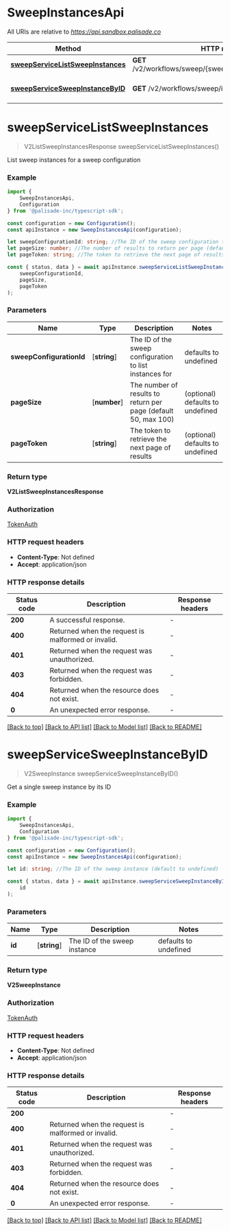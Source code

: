 # SweepInstancesApi

All URIs are relative to *https://api.sandbox.palisade.co*

|Method | HTTP request | Description|
|------------- | ------------- | -------------|
|[**sweepServiceListSweepInstances**](#sweepservicelistsweepinstances) | **GET** /v2/workflows/sweep/{sweepConfigurationId}/instances | List sweep instances|
|[**sweepServiceSweepInstanceByID**](#sweepservicesweepinstancebyid) | **GET** /v2/workflows/sweep/instances/{id} | Get sweep instance by ID|

# **sweepServiceListSweepInstances**
> V2ListSweepInstancesResponse sweepServiceListSweepInstances()

List sweep instances for a sweep configuration

### Example

```typescript
import {
    SweepInstancesApi,
    Configuration
} from '@palisade-inc/typescript-sdk';

const configuration = new Configuration();
const apiInstance = new SweepInstancesApi(configuration);

let sweepConfigurationId: string; //The ID of the sweep configuration to list instances for (default to undefined)
let pageSize: number; //The number of results to return per page (default 50, max 100) (optional) (default to undefined)
let pageToken: string; //The token to retrieve the next page of results (optional) (default to undefined)

const { status, data } = await apiInstance.sweepServiceListSweepInstances(
    sweepConfigurationId,
    pageSize,
    pageToken
);
```

### Parameters

|Name | Type | Description  | Notes|
|------------- | ------------- | ------------- | -------------|
| **sweepConfigurationId** | [**string**] | The ID of the sweep configuration to list instances for | defaults to undefined|
| **pageSize** | [**number**] | The number of results to return per page (default 50, max 100) | (optional) defaults to undefined|
| **pageToken** | [**string**] | The token to retrieve the next page of results | (optional) defaults to undefined|


### Return type

**V2ListSweepInstancesResponse**

### Authorization

[TokenAuth](../README.md#TokenAuth)

### HTTP request headers

 - **Content-Type**: Not defined
 - **Accept**: application/json


### HTTP response details
| Status code | Description | Response headers |
|-------------|-------------|------------------|
|**200** | A successful response. |  -  |
|**400** | Returned when the request is malformed or invalid. |  -  |
|**401** | Returned when the request was unauthorized. |  -  |
|**403** | Returned when the request was forbidden. |  -  |
|**404** | Returned when the resource does not exist. |  -  |
|**0** | An unexpected error response. |  -  |

[[Back to top]](#) [[Back to API list]](../README.md#documentation-for-api-endpoints) [[Back to Model list]](../README.md#documentation-for-models) [[Back to README]](../README.md)

# **sweepServiceSweepInstanceByID**
> V2SweepInstance sweepServiceSweepInstanceByID()

Get a single sweep instance by its ID

### Example

```typescript
import {
    SweepInstancesApi,
    Configuration
} from '@palisade-inc/typescript-sdk';

const configuration = new Configuration();
const apiInstance = new SweepInstancesApi(configuration);

let id: string; //The ID of the sweep instance (default to undefined)

const { status, data } = await apiInstance.sweepServiceSweepInstanceByID(
    id
);
```

### Parameters

|Name | Type | Description  | Notes|
|------------- | ------------- | ------------- | -------------|
| **id** | [**string**] | The ID of the sweep instance | defaults to undefined|


### Return type

**V2SweepInstance**

### Authorization

[TokenAuth](../README.md#TokenAuth)

### HTTP request headers

 - **Content-Type**: Not defined
 - **Accept**: application/json


### HTTP response details
| Status code | Description | Response headers |
|-------------|-------------|------------------|
|**200** |  |  -  |
|**400** | Returned when the request is malformed or invalid. |  -  |
|**401** | Returned when the request was unauthorized. |  -  |
|**403** | Returned when the request was forbidden. |  -  |
|**404** | Returned when the resource does not exist. |  -  |
|**0** | An unexpected error response. |  -  |

[[Back to top]](#) [[Back to API list]](../README.md#documentation-for-api-endpoints) [[Back to Model list]](../README.md#documentation-for-models) [[Back to README]](../README.md)

